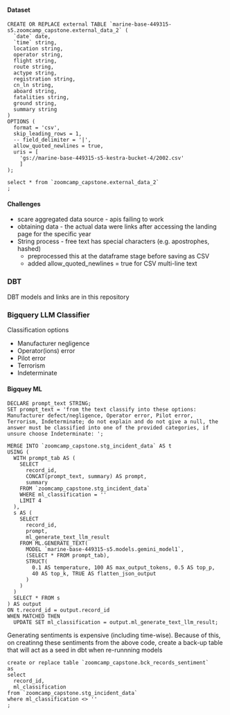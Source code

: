 #### Dataset 
```
CREATE OR REPLACE external TABLE `marine-base-449315-s5.zoomcamp_capstone.external_data_2` (
  `date` date,
  `time` string,
  location string,
  operator string,
  flight string,
  route string,
  actype string,
  registration string,
  cn_ln string,
  aboard string, 
  fatalities string, 
  ground string, 
  summary string
)
OPTIONS (
  format = 'csv',
  skip_leading_rows = 1,
  -- field_delimiter = '|',
  allow_quoted_newlines = true,
  uris = [
    'gs://marine-base-449315-s5-kestra-bucket-4/2002.csv'
    ]
);

select * from `zoomcamp_capstone.external_data_2`
;
```

#### Challenges
- scare aggregated data source - apis failing to work
- obtaining data - the actual data were links after accessing the landing page for the specific year
- String process - free text has special characters (e.g. apostrophes, hashed) 
  - preprocessed this at the dataframe stage before saving as CSV
  - added allow_quoted_newlines = true for CSV multi-line text

### DBT 
DBT models and links are in this repository

### Bigquery LLM Classifier
Classification options
- Manufacturer negligence 
- Operator(ions) error
- Pilot error
- Terrorism
- Indeterminate

#### Bigquey ML
```
DECLARE prompt_text STRING;
SET prompt_text = 'from the text classify into these options: Manufacturer defect/negligence, Operator error, Pilot error, Terrorism, Indeterminate; do not explain and do not give a null, the answer must be classified into one of the provided categories, if unsure choose Indeterminate: ';

MERGE INTO `zoomcamp_capstone.stg_incident_data` AS t
USING (
  WITH prompt_tab AS (
    SELECT 
      record_id,
      CONCAT(prompt_text, summary) AS prompt,
      summary
    FROM `zoomcamp_capstone.stg_incident_data`
    WHERE ml_classification = ''
    LIMIT 4
  ),
  s AS (
    SELECT 
      record_id,
      prompt,
      ml_generate_text_llm_result
    FROM ML.GENERATE_TEXT(
      MODEL `marine-base-449315-s5.models.gemini_model1`,
      (SELECT * FROM prompt_tab),
      STRUCT(
        0.1 AS temperature, 100 AS max_output_tokens, 0.5 AS top_p,
        40 AS top_k, TRUE AS flatten_json_output
      )
    )
  )
  SELECT * FROM s
) AS output
ON t.record_id = output.record_id
WHEN MATCHED THEN
  UPDATE SET ml_classification = output.ml_generate_text_llm_result;
```

Generating sentiments is expensive (including time-wise). Because of this, on creatinng these sentiments from the above code, create a back-up table that will act as a seed in dbt when re-runnning models

```
create or replace table `zoomcamp_capstone.bck_records_sentiment`
as
select 
  record_id, 
  ml_classification
from `zoomcamp_capstone.stg_incident_data`
where ml_classification <> ''
;
```

